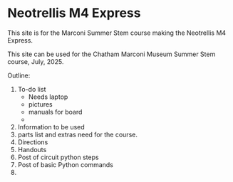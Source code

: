 # Neotrellis M4 Express

This site is for the Marconi Summer Stem course making the Neotrellis M4 Express.

This site can be used for the Chatham Marconi Museum Summer Stem course, July, 2025.

Outline: 

1. To-do list
   - Needs laptop
   - pictures
   - manuals for board
   - 
3. Information to be used
4. parts list and extras need for the course.
5. Directions
6. Handouts
7. Post of circuit python steps
8. Post of basic Python commands
9. 

